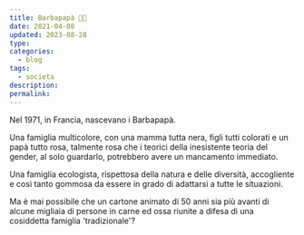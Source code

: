 ```yaml
---
title: Barbapapà 🌈💗
date: 2021-04-08
updated: 2023-08-28
type: 
categories:
  - blog
tags:
  - societa
description: 
permalink: 
---
```

Nel 1971, in Francia, nascevano i Barbapapà.

Una famiglia multicolore, con una mamma tutta nera, figli tutti colorati e un papà tutto rosa, talmente rosa che i teorici della inesistente teoria del gender, al solo guardarlo, potrebbero avere un mancamento immediato.

Una famiglia ecologista, rispettosa della natura e delle diversità, accogliente e così tanto gommosa da essere in grado di adattarsi a tutte le situazioni.

Ma è mai possibile che un cartone animato di 50 anni sia più avanti di alcune migliaia di persone in carne ed ossa riunite a difesa di una cosiddetta famiglia 'tradizionale'?
